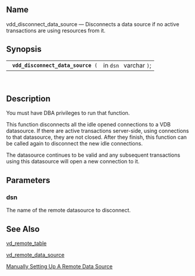 <div>

<div>

</div>

<div>

## Name

vdd_disconnect_data_source — Disconnects a data source if no active
transactions are using resources from it.

</div>

<div>

## Synopsis

<div>

|                                         |                        |
|-----------------------------------------|------------------------|
| ` `**`vdd_disconnect_data_source`**` (` | in `dsn ` varchar `)`; |

<div>

 

</div>

</div>

</div>

<div>

## Description

You must have DBA privileges to run that function.

This function disconnects all the idle opened connections to a VDB
datasource. If there are active transactions server-side, using
connections to that datasource, they are not closed. After they finish,
this function can be called again to disconnect the new idle
connections.

The datasource continues to be valid and any subsequent transactions
using this datasource will open a new connection to it.

</div>

<div>

## Parameters

<div>

### dsn

The name of the remote datasource to disconnect.

</div>

</div>

<div>

## See Also

<a href="fn_vd_remote_table.html" class="link"
title="vd_remote_table">vd_remote_table</a>

<a href="fn_vd_remote_data_source.html" class="link"
title="vd_remote_data_source">vd_remote_data_source</a>

<a href="ch-server.html#mansetrds" class="link"
title="Manually Setting Up A Remote Data Source">Manually Setting Up A
Remote Data Source</a>

</div>

</div>
